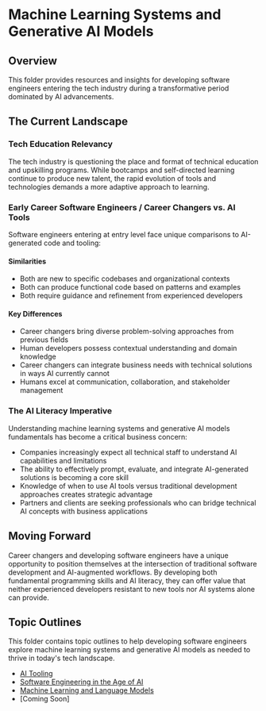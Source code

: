 # Machine Learning Systems and Generative AI Models

## Overview

This folder provides resources and insights for developing software engineers entering the tech industry during a transformative period dominated by AI advancements.

## The Current Landscape

### Tech Education Relevancy

The tech industry is questioning the place and format of technical education and upskilling programs. While bootcamps and self-directed learning continue to produce new talent, the rapid evolution of tools and technologies demands a more adaptive approach to learning.

### Early Career Software Engineers / Career Changers vs. AI Tools

Software engineers entering at entry level face unique comparisons to AI-generated code and tooling:

#### Similarities

- Both are new to specific codebases and organizational contexts
- Both can produce functional code based on patterns and examples
- Both require guidance and refinement from experienced developers

#### Key Differences

- Career changers bring diverse problem-solving approaches from previous fields
- Human developers possess contextual understanding and domain knowledge
- Career changers can integrate business needs with technical solutions in ways AI currently cannot
- Humans excel at communication, collaboration, and stakeholder management

### The AI Literacy Imperative

Understanding machine learning systems and generative AI models fundamentals has become a critical business concern:

- Companies increasingly expect all technical staff to understand AI capabilities and limitations
- The ability to effectively prompt, evaluate, and integrate AI-generated solutions is becoming a core skill
- Knowledge of when to use AI tools versus traditional development approaches creates strategic advantage
- Partners and clients are seeking professionals who can bridge technical AI concepts with business applications

## Moving Forward

Career changers and developing software engineers have a unique opportunity to position themselves at the intersection of traditional software development and AI-augmented workflows. By developing both fundamental programming skills and AI literacy, they can offer value that neither experienced developers resistant to new tools nor AI systems alone can provide.

## Topic Outlines

This folder contains topic outlines to help developing software engineers explore machine learning systems and generative AI models as needed to thrive in today's tech landscape.
- [AI Tooling](/ai-tooling.md)
- [Software Engineering in the Age of AI](//software-engineering-in-the-age-of-ai.md)
- [Machine Learning and Language Models](/machine-learning-language-models.md)
- [Coming Soon]

